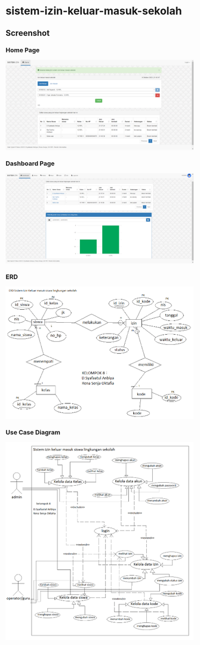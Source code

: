 # sistem-izin-keluar-masuk-sekolah

## Screenshot

### Home Page
![Home Page](screenshot_home.png)

### Dashboard Page
![Dashboard Page](screenshot_dashboard.png)

### ERD
![ERD](erd.png)

### Use Case Diagram
![Use Case Diagram](DML%20use%20case%20Sistem%20Izin%20keluar%20masuk.png)
